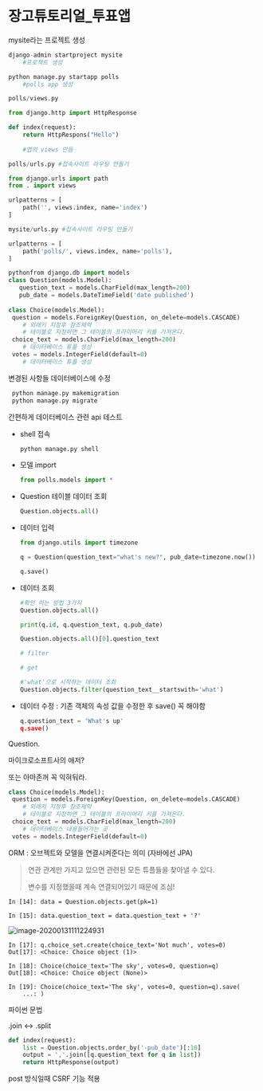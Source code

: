 #  장고튜토리얼_투표앱



mysite라는 프로젝트 생성

```python
django-admin startproject mysite 
	#프로젝트 생성
```

```python
python manage.py startapp polls
	#polls app 생성
```

```python
polls/views.py

from django.http import HttpResponse

def index(request):
	return HttpRespons("Hello")
	
	#앱의 views 만듬
```

```python
polls/urls.py #접속사이트 라우팅 만들기

from django.urls import path
from . import views

urlpatterns = [
	path('', views.index, name='index')
]
```

```python
mysite/urls.py #접속사이트 라우팅 만들기

urlpatterns = [
	path('polls/', views.index, name='polls'),
]
```

```python
pythonfrom django.db import models
class Question(models.Model):
   question_text = models.CharField(max_length=200)
   pub_date = models.DateTimeField('date published')
 
class Choice(models.Model):
 question = models.ForeignKey(Question, on_delete=models.CASCADE)
	# 외래키 지정후 참조제약
    # 테이블로 지정하면 그 테이블의 프라이머리 키를 가져온다.
 choice_text = models.CharField(max_length=200)
    # 데이터베이스 튜플 생성
 votes = models.IntegerField(default=0)
	# 데이터베이스 튜플 생성
```



변경된 사항들 데이터베이스에 수정

```python
 python manage.py makemigration
 python manage.py migrate
```



간편하게 데이터베이스 관련 api 테스트 

- shell 접속

  ```python
  python manage.py shell
  ```

- 모델 import

  ```python
  from polls.models import *
  ```

- Question 테이블 데이터 조회

  ```python
  Question.objects.all()
  ```

- 데이터 입력

  ```python
  from django.utils import timezone
  
  q = Question(question_text="what's new?", pub_date=timezone.now())
  
  q.save()
  ```

- 데이터 조회 

  ```python
  #확인 하는 방법 3가지
  Question.objects.all()
  
  print(q.id, q.question_text, q.pub_date)
  
  Question.objects.all()[0].question_text
  
  # filter
  
  # get
  
  #'what'으로 시작하는 데이터 조회
  Question.objects.filter(question_text__startswith='what')
  ```

- 데이터 수정 : 기존 객체의 속성 값을 수정한 후 save() 꼭 해야함

  ```python
  q.question_text = 'What's up'
  q.save()
  ```

  



Question.

  































마이크로소프트사의 애저?

또는 아마존꺼 꼭 익혀둬라.





```python
class Choice(models.Model):
 question = models.ForeignKey(Question, on_delete=models.CASCADE)
	# 외래키 지정후 참조제약
    # 테이블로 지정하면 그 테이블의 프라이머리 키를 가져온다.
 choice_text = models.CharField(max_length=200)
    # 데이터베이스 내용들어가는 곳
 votes = models.IntegerField(default=0)

```





ORM : 오브젝트와 모델을 연결시켜준다는 의미  (자바에선 JPA)

> 연관 관계만 가지고 있으면 관련된 모든 튜플들을 찾아낼 수 있다.
>
> 변수를 지정했을때 계속 연결되어있기 때문에 조심!

```
In [14]: data = Question.objects.get(pk=1)

In [15]: data.question_text = data.question_text + '?'
```

![image-20200131111224931](C:\Users\ai9198\AppData\Roaming\Typora\typora-user-images\image-20200131111224931.png)

```
In [17]: q.choice_set.create(choice_text='Not much', votes=0)     
Out[17]: <Choice: Choice object (1)>

In [18]: Choice(choice_text='The sky', votes=0, question=q)       
Out[18]: <Choice: Choice object (None)>

In [19]: Choice(choice_text='The sky', votes=0, question=q).save( 
    ...: )
```





파이썬 문법

.join <-> .split





```python
def index(request):
    list = Question.objects.order_by('-pub_date')[:10]
    output = ','.join([q.question_text for q in list])
    return HttpResponse(output)
```



post 방식일때 CSRF 기능 적용






